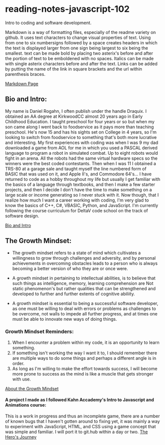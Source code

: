 # reading-notes-javascript-102
Intro to coding and software development.

Markdown is a way of formatting files, especially of the readme variety on github.  It uses text characters to change visual properties of text.
Using from one to six numbersigns followed by a space creates headers in which the text is displayed larger from one sign being largest to six being the smallest.
text can be made bold by placing two asterix's before and after the portion of text to be emboldened with no spaces. Italics can be made with single asterix characters before and after the text.
Links can be added by putting the name of the link in square brackets and the url within parenthesis braces.

[Markdown Page](/MarkdownPage)



## Bio and Intro:
My name is Daniel Rogahn, I often publish under the handle Draquix. I obtained an AA degree at KirkwoodCC almost 20 years ago in Early Childhood Education. I taught preschool for four years or so but when my son came along I went back to foodservice as it pays more than teaching preschool. He's now 15 and has his sights set on College in 4 years, so I'm looking to switch from foodservice to something that's both more lucrative and interesting.
My first experiences with coding was when I was 9 my dad downloaded a game from AOL for me in which you used a PASCAL derived language to program a robot in simulated combat. Up to eight robots would fight in an arena. All the robots had the same virtual hardware specs so the winners were the best coded contestants. Then when I was 11 I obtained a TRS-80 at a garage sale and taught myself the line numbered form of BASIC that was used on it, and Apple II's, and Commodore 64's... I have returned to code as a hobby throughout my life but usually I get familiar with the basics of a language through textbooks, and then I make a few starter projects, and then I decide I don't have the time to make something on a large scale or income generating so I never stuck with it. Now though, that I realize how much I want a career working with coding, I'm very glad to know the basics of C++, C#, VBASIC, Python, and JavaScript.
I'm currently following the course curriculum for DeltaV code school on the track of software design.

[Bio and Intro](/BioIntro)


## The Growth Mindset:

- The growth mindset refers to a state of mind which cultivates a willingness to grow through challenges and adversity, and by personal achievements in overcoming obstacles leads to a person who is always becoming a better version of who they are or once were.

- A growth mindset in pertaining to intellectual abilities, is to believe that such things as intelligence, memory, learning comprehension are Not static phenomenon's but rather qualities that can be strengthened and developed to further and further extents of cognitive abiliity.

- A growth mindset is essential to being a successful software developer, as one must be willing to deal with errors or problems as challenges to be overcome, not walls to impede all further progress, and at times one must be able to innovate new ways of doing things.

### Growth Mindset Reminders:
  1. When I encounter a problem within my code, it is an opportunity to learn something.
  2. If something isn't working the way I want it to, I should remember there are multiple ways to do some things and perhaps a different angle is in order.
  3. As long as I'm willing to make the effort towards success, I will become more prone to success as the mind is like a muscle that gets stronger with use.
  
  [About the Growth Mindset](/GrowthMindset)
  
  #### A project I made as I followed Kahn Accademy's Intro to Javascript and Animations course:
  This is a work in progress and thus an incomplete game, there are a number of known bugs that I haven't gotten around to fixing yet, it was mainly a way to experiment with 
  JavaScript, HTML, and CSS using a game concept that was simple and familiar. I will port it to git.hub within a day or two. [The Hero's Journey](https://DarkturquoiseDarkmagentaGzip.danielrogahn.repl.co)
